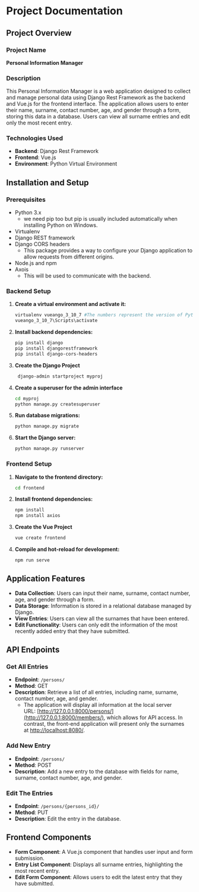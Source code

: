 # Project Documentation

## Project Overview

### Project Name

**Personal Information Manager**

### Description

This Personal Information Manager is a web application designed to collect and manage personal data using Django Rest Framework as the backend and Vue.js for the frontend interface. The application allows users to enter their name, surname, contact number, age, and gender through a form, storing this data in a database. Users can view all surname entries and edit only the most recent entry.

### Technologies Used

- **Backend**: Django Rest Framework
- **Frontend**: Vue.js
- **Environment**: Python Virtual Environment

## Installation and Setup

### Prerequisites

- Python 3.x
    - we need pip too but pip is usually included automatically when installing Python on Windows.
- Virtualenv
- Django REST framework
- Django CORS headers
    - This package provides a way to configure your Django application to allow requests from different origins.
- Node.js and npm
- Axois
    - This will be used to communicate with the backend.

### Backend Setup

1. **Create a virtual environment and activate it:**
    
    ```bash
    virtualenv vueango_3_10_7 #The numbers represent the version of Python that we are using
    vueango_3_10_7\Scripts\activate
    ```
    
2. **Install backend dependencies:**
    
    ```bash
    pip install django
    pip install djangorestframework
    pip install django-cors-headers
    ```
    
3. **Create the Django Project**
    
    ```bash
     django-admin startproject myproj
    ```
    
4. **Create a superuser for the admin interface**
    
    ```bash
    cd myproj
    python manage.py createsuperuser
    ```
    
5. **Run database migrations:**
    
    ```bash
    python manage.py migrate
    ```
    
6. **Start the Django server:**
    
    ```bash
    python manage.py runserver
    ```
    

### Frontend Setup

1. **Navigate to the frontend directory:**
    
    ```bash
    cd frontend
    ```
    
2. **Install frontend dependencies:**
    
    ```bash
    npm install
    npm install axios
    ```
    
3. **Create the Vue Project**
    
    ```bash
    vue create frontend
    ```
    
4. **Compile and hot-reload for development:**
    
    ```bash
    npm run serve
    ```
    

## Application Features

- **Data Collection**: Users can input their name, surname, contact number, age, and gender through a form.
- **Data Storage**: Information is stored in a relational database managed by Django.
- **View Entries**: Users can view all the surnames that have been entered.
- **Edit Functionality**: Users can only edit the information of the most recently added entry that they have submitted.

## API Endpoints

### Get All Entries

- **Endpoint**: `/persons/`
- **Method**: GET
- **Description**: Retrieve a list of all entries, including name, surname, contact number, age, and gender.
    - The application will display all information at the local server URL: [http://127.0.0.1:8000/persons/](http://127.0.0.1:8000/members/), which allows for API access. In contrast, the front-end application will present only the surnames at [http://localhost:8080/](http://localhost:8080/).

### Add New Entry

- **Endpoint**: `/persons/`
- **Method**: POST
- **Description**: Add a new entry to the database with fields for name, surname, contact number, age, and gender.

### Edit The Entries

- **Endpoint**: `/persons/{persons_id}/`
- **Method**: PUT
- **Description**: Edit the entry in the database.

## Frontend Components

- **Form Component**: A Vue.js component that handles user input and form submission.
- **Entry List Component**: Displays all surname entries, highlighting the most recent entry.
- **Edit Form Component**: Allows users to edit the latest entry that they have submitted.
